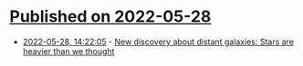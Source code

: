 # [Published on 2022-05-28](index.md)

* [2022-05-28, 14:22:05](https://news.ycombinator.com/item?id=31540540) - [New discovery about distant galaxies: Stars are heavier than we thought](https://nbi.ku.dk/english/news/news22/new-discovery-about-distant-galaxies-stars-are-heavier-than-we-thought/)
